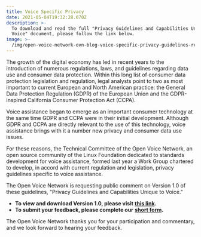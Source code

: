 ```yaml
---
title: Voice Specific Privacy
date: 2021-05-04T19:32:28.070Z
description: >-
  To download and read the full "Privacy Guidelines and Capabilities Unique to
  Voice" document, please follow the link below.
image: >-
  /img/open-voice-network-ovn-blog-voice-specific-privacy-guidelines-review-1.png
---
```

The growth of the digital economy has led in recent years to the introduction of numerous regulations, laws, and guidelines regarding data use and consumer data protection. Within this long list of consumer data protection legislation and regulation, legal analysts point to two as most important to current European and North American practice: the General Data Protection Regulation (GDPR) of the European Union and the GDPR-inspired California Consumer Protection Act (CCPA).

Voice assistance began to emerge as an important consumer technology at the same time GDPR and CCPA were in their initial development. Although GDPR and CCPA are directly relevant to the use of this technology, voice assistance brings with it a number new privacy and consumer data use issues.

For these reasons, the Technical Committee of the Open Voice Network, an open source community of the Linux Foundation dedicated to standards development for voice assistance, formed last year a Work Group chartered to develop, in accord with current regulation and legislation, privacy guidelines specific to voice assistance.

The Open Voice Network is requesting public comment on Version 1.0 of these guidelines, "Privacy Guidelines and Capabilities Unique to Voice."

* **To view and download Version 1.0, please visit** [**this link**](https://drive.google.com/file/d/1kFSS3zYLZ8ZWKAZ_GMG2keWCjeSBFhCl/view?usp=sharing)**.**
* **To submit your feedback, please complete our** [**short form**](https://docs.google.com/forms/d/e/1FAIpQLSeOENxb_tAATrwnqHEnl1LITl3GniPM5PdBAPbgUF2Y18YzUw/viewform?usp=sf_link)**.**

The Open Voice Network thanks you for your participation and commentary, and we look forward to hearing your feedback.
